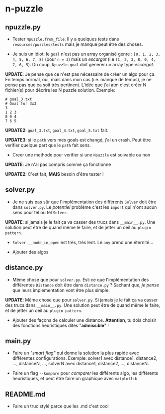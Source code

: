# n-puzzle

## npuzzle.py

<!-- * Trouver une façon de vérifier l'égalité entre 2 Npuzzle. Une idée naive :

```python
class Npuzzle:
    def __init__(self, n: int, tiles: list[int]) -> None:
        # ...some checks...

        self.n = n
        self.tiles = tiles
    
    def __eq__(self, other: Npuzzle) -> bool:
        return self.tiles == other.tiles
```

Le problème sur cette implémentation c'est que `0` dans `self.titles` peut être n'importe ou. Il faut du coup, vérifier que tous les nombres dans `self.tiles` sont dans le bon ordre **sans compter les 0**.

**UPDATE**: pour le moment la solution est la suivante. Cependant elle n'a pas était encore testé.

**UPDATE2**: A cause de ma compréhension du sujet, la solution naive est *pour le moment* la bonne solution

```python
    def __eq__(self, other: Npuzzle) -> bool:
        a = self.tiles.copy()
        b = other.tiles.copy()
        a.remove(EMPTY_TILE)
        b.remove(EMPTY_TILE)

        return a == b
``` -->

<!-- * J'ai 4 fonctions type "utils" dans ce fichier :

```python
# npuzzle.py
def index_in_list(index: int, list: list[Any]) -> bool:
    return 0 <= index < len(list)


def coor_in_list(coor: tuple[int, int], shape: tuple[int, int]) -> bool:
    max_x, max_y = shape
    x, y = coor

    return 0 <= x < max_x and 0 <= y < max_y

def index_to_coor(index: int, shape: tuple[int, int]) -> tuple[int, int]:
    width, _ = shape

    return (index % width, index // width)


def coor_to_index(coor: tuple[int, int], shape: tuple[int, int]) -> int:
    x, y = coor
    width, _ = shape

    return y * width + x
```

Peut être qu'il faut les déplacer dans un fichier `utils.py` ?

**UPDATE**: C'est fait. -->

<!-- * J'ai écris 2 fonctions pour pouvoir convertir un index vers des coordonnées et inversement mais je ne les utilise pas dans les méthodes `__make_[UP|RIGHT|DOWN|LEFT]`.

```python
# npuzzle.py
def index_to_coor(index: int, shape: tuple[int, int]) -> tuple[int, int]:
    width, _ = shape

    return (index % width, index // width)


def coor_to_index(coor: tuple[int, int], shape: tuple[int, int]) -> int:
    x, y = coor
    width, _ = shape

    return y * width + x

class Npuzzle:
    def __make_up(self) -> bool:
        src = self.empty_tile
        dst = src - self.n

        if not index_in_list(dst, self.tiles):
            return False

        self.tiles[src] = self.tiles[dst]
        self.tiles[dst] = EMPTY_TILE
        return True

    def __make_right(self) -> bool:
        src_x = self.empty_tile % self.n                        # ici
        dst_x = src_x + 1                                       # ici
        dst_y = self.empty_tile // self.n                       # ici

        if not coor_in_list((dst_x, dst_y), (self.n, self.n)):
            return False

        dst = dst_y * self.n + dst_x                            # ici

        self.tiles[self.empty_tile] = self.tiles[dst]
        self.tiles[dst] = EMPTY_TILE

        return True

    def __make_down(self) -> bool:
        src = self.empty_tile
        dst = src + self.n

        if not index_in_list(dst, self.tiles):
            return False

        self.tiles[src] = self.tiles[dst]
        self.tiles[dst] = EMPTY_TILE
        return True

    def __make_left(self) -> bool:
        src_x = self.empty_tile % self.n                        # ici
        dst_x = src_x - 1                                       # ici
        dst_y = self.empty_tile // self.n                       # ici

        if not coor_in_list((dst_x, dst_y), (self.n, self.n)):
            return False

        dst = dst_y * self.n + dst_x                            # ici

        self.tiles[self.empty_tile] = self.tiles[dst]
        self.tiles[dst] = EMPTY_TILE

        return True
```

**NOTE**: je ne suis pas sûr qu'elles sont utiles pour `__make_up` et `__make_down`.

**UPDATE**: C'est fait. -->

* Tester `Npuzzle.from_file`. Il y a quelques tests dans `resources/puzzles/tests` mais je manque peut être des choses.

* Je suis un idiot: le `goal` n'est pas un array organisé genre : `[0, 1, 2, 3, 4, 5, 6, 7, 8]` (pour `n = 3`) mais un *escargot* (i.e `[1, 2, 3, 8, 0, 4, 7, 6, 5`). Du coup, `Npuzzle.goal` doit generer un array type *escargot*.

**UPDATE**: Je pense que ce n'est pas nécessaire de créer un algo pour ça. En temps normal, oui, mais dans mon cas (i.e. manque de temps), je ne pense pas que ça soit très pertinent. L'idée que j'ai atm c'est créer N fichier(s) pour décrire les N puzzle solution. Exemple:

```
# goal_3.txt
# Goal for 3x3
3
1 2 3
8 0 4
7 6 5
```

**UPDATE2**: `goal_3.txt`, `goal_4.txt`, `goal_5.txt` fait.

**UPDATE3**: si le `path` vers mes goals est changé, j'ai un crash. Peut être verifier quelque part que le `path` fait sens.

* Creer une methode pour verifier si une `Npuzzle` est solvable ou non

**UPDATE**: Je n'ai pas compris comme ça fonctionne

**UPDATE2**: C'est fait, **MAIS** besoin d'être tester !

## solver.py

* Je ne suis pas sûr que l'implémentation des différents `Solver` doit être dans `solver.py`. Le *potentiel* problème c'est les `import` qui n'ont aucun sens pour tel ou tel `Solver`.

**UPDATE**: si jamais je le fait ça va casser des trucs dans `__main__.py`. Une solution peut être de quand même le faire, et de jetter un oeil au `plugin pattern`.

* `Solver.__node_in_open` est très, très lent. Le `any` prend une éternité...

* Ajouter des algos

<!-- * `self.close` ne peut pas être une `list`. Il faut, *si j'ai bien compris* un objet qui implemente `__contain__` en **O(1)**. Genre un `set` ou un `dict` (ou peut être autre chose qui sait ?). Sachant que, *je pense* que l'objet stocké doit être hashable.

**UPDATE**: `self.close` est un `set` maintenant -->

<!-- * Je pense qu'il y a un soucis lorsque j'utilise `in self.open.queue` ou `in self.close`. Je pense que les pointeurs ne sont pas les mêmes ou quelque chose du genre. Du coup, même si le `Node` est présent dans l'une des listes, puisque *potentiellement* ce n'est pas le pointeur, il n'est pas considéré dedans ?

**UPDATE**: non -->

<!-- * Lorsque je log les `current_node.state.tiles` je vois qu'il y en a plusieurs identique...

**UPDATE**: fixed -->

<!-- * Je ne comprends pas A*

**UPDATE**: En fait si, je manquais quelque chose dans le sujet -->

<!-- * Je ne sais pas si c'est une bonne idée de generer les `successors` à l'intérieur de `Node`

**UPDATE**: je ne sais toujours pas mais ce n'était pas la cause du problème -->

## distance.py

* Même chose que pour `solver.py`. Est-ce que l'implémentation des différentes `Distance` doit être dans `distance.py` ? Sachant que, *je pense* que leurs implémentation vont être plus simple.

**UPDATE**: Même chose que pour `solver.py`. Si jamais je le fait ça va casser des trucs dans `__main__.py`. Une solution peut être de quand même le faire, et de jetter un oeil au `plugin pattern`.

* Ajouter des façons de calculer une distance. **Attention**, tu dois choisir des fonctions heuristiques dites "**admissible**" !

## main.py

* Faire un *"smart flag"* qui donne la solution la plus rapide avec différentes configurations. Exemple: solver1 avec distance1, distance2, ..., distanceN, ..., solverN avec distance1, distance2, ..., distanceN.

<!-- * Afficher les informations demandé par le sujet !

**UPDATE**: J'ai créer une class `Report`, je ne sais pas si c'est la meilleur idée, mais en gros, j'ai envie de créer un decorateur pour compter le nombre de fois qu'une methode a était appelé pour donner un rapport final. Il y a *sans doute* mieux.

**UPDATE2**: L'ajout de `ReportManager` permet l'idée que j'avais, cependant je ne sais pas si c'est une bonne idée. *Pour le moment* ça fonctionne, mais attention.

**UPDATE3**: C'est fait -->

* Faire un flag `--kompare` pour *comparer* les différents algo, les différents heuristiques, et peut être faire un graphique avec `matplotlib`

## README.md

* Faire un truc stylé parce que les .md c'est cool
